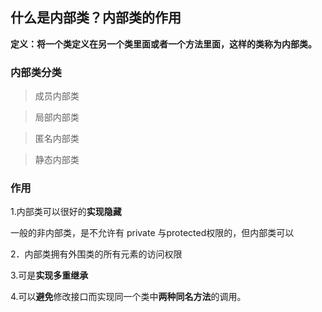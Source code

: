 ## 什么是内部类？内部类的作用

**定义：将一个类定义在另一个类里面或者一个方法里面，这样的类称为内部类。**

### 内部类分类	

> 成员内部类

> 局部内部类

>  匿名内部类

> 静态内部类

### 作用

1.内部类可以很好的**实现隐藏**

 一般的非内部类，是不允许有 private 与protected权限的，但内部类可以

2．内部类拥有外围类的所有元素的访问权限

3.可是**实现多重继承**

4.可以**避免**修改接口而实现同一个类中**两种同名方法**的调用。

